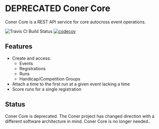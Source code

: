 # **DEPRECATED** Coner Core

Coner Core is a REST API service for core autocross event operations.

![Travis CI Build Status](https://travis-ci.org/caeos/coner-core.svg?branch=master)
[![codecov](https://codecov.io/gh/caeos/coner-core/branch/master/graph/badge.svg)](https://codecov.io/gh/caeos/coner-core)

## Features

- Create and access:
  - Events
  - Registrations
  - Runs
  - Handicap/Competition Groups
- Attach a time to the first run at a given event lacking a time
- Score runs for a single registration

## Status

Coner Core is deprecated. The Coner project has changed direction with a different software architecture in mind. Coner Core is no longer needed..
